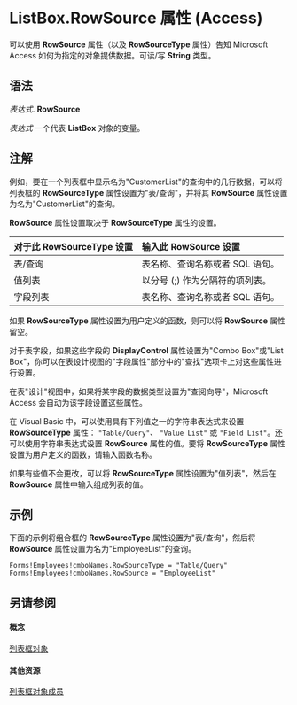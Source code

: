 
# ListBox.RowSource 属性 (Access)

可以使用  **RowSource** 属性（以及 **RowSourceType** 属性）告知 Microsoft Access 如何为指定的对象提供数据。可读/写 **String** 类型。


## 语法

 _表达式_. **RowSource**

 _表达式_ 一个代表 **ListBox** 对象的变量。


## 注解

例如，要在一个列表框中显示名为"CustomerList"的查询中的几行数据，可以将列表框的  **RowSourceType** 属性设置为"表/查询"，并将其 **RowSource** 属性设置为名为"CustomerList"的查询。

 **RowSource** 属性设置取决于 **RowSourceType** 属性的设置。



|**对于此 RowSourceType 设置**|**输入此 RowSource 设置**|
|:-----|:-----|
|表/查询|表名称、查询名称或者 SQL 语句。|
|值列表|以分号 (;) 作为分隔符的项列表。|
|字段列表|表名称、查询名称或者 SQL 语句。|
如果  **RowSourceType** 属性设置为用户定义的函数，则可以将 **RowSource** 属性留空。

对于表字段，如果这些字段的  **DisplayControl** 属性设置为"Combo Box"或"List Box"，你可以在表设计视图的"字段属性"部分中的"查找"选项卡上对这些属性进行设置。

在表"设计"视图中，如果将某字段的数据类型设置为"查阅向导"，Microsoft Access 会自动为该字段设置这些属性。

在 Visual Basic 中，可以使用具有下列值之一的字符串表达式来设置  **RowSourceType** 属性： `"Table/Query"`、 `"Value List"` 或 `"Field List"`。还可以使用字符串表达式设置  **RowSource** 属性的值。要将 **RowSourceType** 属性设置为用户定义的函数，请输入函数名称。

如果有些值不会更改，可以将  **RowSourceType** 属性设置为"值列表"，然后在 **RowSource** 属性中输入组成列表的值。


## 示例

下面的示例将组合框的  **RowSourceType** 属性设置为"表/查询"，然后将 **RowSource** 属性设置为名为"EmployeeList"的查询。


```
Forms!Employees!cmboNames.RowSourceType = "Table/Query" 
Forms!Employees!cmboNames.RowSource = "EmployeeList"
```


## 另请参阅


#### 概念


[列表框对象](6bc00755-34e7-4fc2-8e72-40dae2010dd8.md)
#### 其他资源


[列表框对象成员](d87ad51b-9a46-21f3-f6d6-ef98ea8aaf6d.md)
